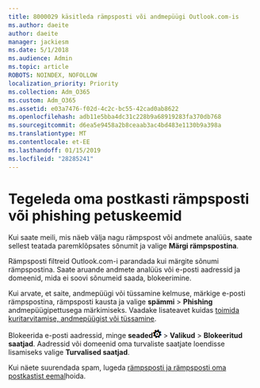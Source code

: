 ```yaml
---
title: 8000029 käsitleda rämpsposti või andmepüügi Outlook.com-is
ms.author: daeite
author: daeite
manager: jackiesm
ms.date: 5/1/2018
ms.audience: Admin
ms.topic: article
ROBOTS: NOINDEX, NOFOLLOW
localization_priority: Priority
ms.collection: Adm_O365
ms.custom: Adm_O365
ms.assetid: e03a7476-f02d-4c2c-bc55-42cad0ab8622
ms.openlocfilehash: adb11e5bba4dc31c228b9a68919283fa370db768
ms.sourcegitcommit: d6ea5e9458a2b8ceaab3ac4bd483e1130b9a398a
ms.translationtype: MT
ms.contentlocale: et-EE
ms.lasthandoff: 01/15/2019
ms.locfileid: "28285241"
---
```

# <a name="deal-with-spam-or-phishing-scams-in-your-inbox"></a>Tegeleda oma postkasti rämpsposti või phishing petuskeemid

Kui saate meili, mis näeb välja nagu rämpspost või andmete analüüs, saate sellest teatada paremklõpsates sõnumit ja valige **Märgi rämpspostina**. 
  
Rämpsposti filtreid Outlook.com-i parandada kui märgite sõnumi rämpspostina. Saate aruande andmete analüüs või e-posti aadressid ja domeenid, mida ei soovi sõnumeid saada, blokeerimine.
  
Kui arvate, et saite, andmepüügi või tüssamine kelmuse, märkige e-posti rämpspostina, rämpsposti kausta ja valige **spämmi** \> **Phishing** andmepüügipettusega märkimiseks. Vaadake lisateavet kuidas [toimida kuritarvitamise, andmepüügist või tüssamine](https://go.microsoft.com/fwlink/p/?linkid=873139).
  
Blokeerida e-posti aadressid, minge **seaded**![sätted](media/f4b2e798-fff1-4a14-931f-5677a4543b58.png) \> **Valikud** \> **Blokeeritud saatjad**. Aadressid või domeenid oma turvaliste saatjate loendisse lisamiseks valige **Turvalised saatjad**. 
  
Kui näete suurendada spam, lugeda [rämpsposti ja rämpsposti oma postkastist eemal](https://go.microsoft.com/fwlink/p/?linkid=873140)hoida.
  

